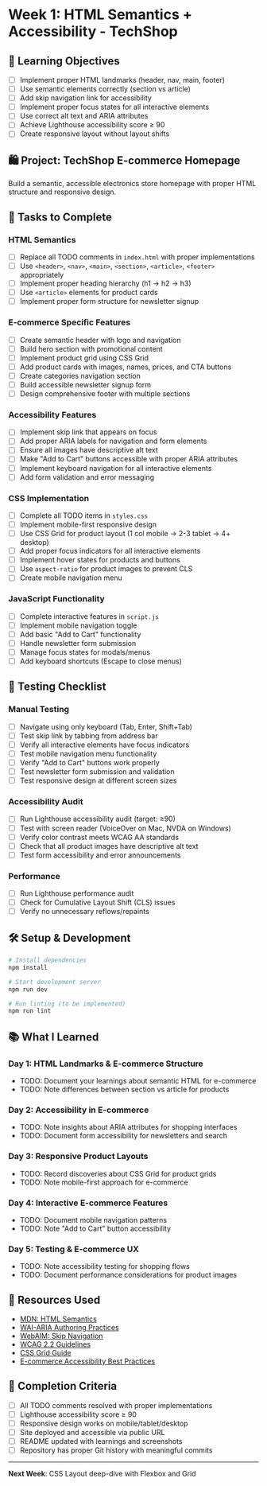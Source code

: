 # Week 1: HTML Semantics + Accessibility - TechShop

## 🎯 Learning Objectives
- [ ] Implement proper HTML landmarks (header, nav, main, footer)
- [ ] Use semantic elements correctly (section vs article)
- [ ] Add skip navigation link for accessibility
- [ ] Implement proper focus states for all interactive elements
- [ ] Use correct alt text and ARIA attributes
- [ ] Achieve Lighthouse accessibility score ≥ 90
- [ ] Create responsive layout without layout shifts

## 🛍️ Project: TechShop E-commerce Homepage

Build a semantic, accessible electronics store homepage with proper HTML structure and responsive design.

## 🚀 Tasks to Complete

### HTML **Semantics**
- [ ] Replace all TODO comments in `index.html` with proper implementations
- [ ] Use `<header>`, `<nav>`, `<main>`, `<section>`, `<article>`, `<footer>` appropriately
- [ ] Implement proper heading hierarchy (h1 → h2 → h3)
- [ ] Use `<article>` elements for product cards
- [ ] Implement proper form structure for newsletter signup

### E-commerce Specific Features
- [ ] Create semantic header with logo and navigation
- [ ] Build hero section with promotional content
- [ ] Implement product grid using CSS Grid
- [ ] Add product cards with images, names, prices, and CTA buttons
- [ ] Create categories navigation section
- [ ] Build accessible newsletter signup form
- [ ] Design comprehensive footer with multiple sections

### Accessibility Features
- [ ] Implement skip link that appears on focus
- [ ] Add proper ARIA labels for navigation and form elements
- [ ] Ensure all images have descriptive alt text
- [ ] Make "Add to Cart" buttons accessible with proper ARIA attributes
- [ ] Implement keyboard navigation for all interactive elements
- [ ] Add form validation and error messaging

### CSS Implementation
- [ ] Complete all TODO items in `styles.css`
- [ ] Implement mobile-first responsive design
- [ ] Use CSS Grid for product layout (1 col mobile → 2-3 tablet → 4+ desktop)
- [ ] Add proper focus indicators for all interactive elements
- [ ] Implement hover states for products and buttons
- [ ] Use `aspect-ratio` for product images to prevent CLS
- [ ] Create mobile navigation menu

### JavaScript Functionality
- [ ] Complete interactive features in `script.js`
- [ ] Implement mobile navigation toggle
- [ ] Add basic "Add to Cart" functionality
- [ ] Handle newsletter form submission
- [ ] Manage focus states for modals/menus
- [ ] Add keyboard shortcuts (Escape to close menus)

## 🧪 Testing Checklist

### Manual Testing
- [ ] Navigate using only keyboard (Tab, Enter, Shift+Tab)
- [ ] Test skip link by tabbing from address bar
- [ ] Verify all interactive elements have focus indicators
- [ ] Test mobile navigation menu functionality
- [ ] Verify "Add to Cart" buttons work properly
- [ ] Test newsletter form submission and validation
- [ ] Test responsive design at different screen sizes

### Accessibility Audit
- [ ] Run Lighthouse accessibility audit (target: ≥90)
- [ ] Test with screen reader (VoiceOver on Mac, NVDA on Windows)
- [ ] Verify color contrast meets WCAG AA standards
- [ ] Check that all product images have descriptive alt text
- [ ] Test form accessibility and error announcements

### Performance
- [ ] Run Lighthouse performance audit
- [ ] Check for Cumulative Layout Shift (CLS) issues
- [ ] Verify no unnecessary reflows/repaints

## 🛠 Setup & Development

```bash
# Install dependencies
npm install

# Start development server
npm run dev

# Run linting (to be implemented)
npm run lint
```

## 📚 What I Learned

### Day 1: HTML Landmarks & E-commerce Structure
- TODO: Document your learnings about semantic HTML for e-commerce
- TODO: Note differences between section vs article for products

### Day 2: Accessibility in E-commerce
- TODO: Note insights about ARIA attributes for shopping interfaces
- TODO: Document form accessibility for newsletters and search

### Day 3: Responsive Product Layouts
- TODO: Record discoveries about CSS Grid for product grids
- TODO: Note mobile-first approach for e-commerce

### Day 4: Interactive E-commerce Features
- TODO: Document mobile navigation patterns
- TODO: Note "Add to Cart" button accessibility

### Day 5: Testing & E-commerce UX
- TODO: Note accessibility testing for shopping flows
- TODO: Document performance considerations for product images

## 🔗 Resources Used
- [MDN: HTML Semantics](https://developer.mozilla.org/en-US/docs/Glossary/Semantics)
- [WAI-ARIA Authoring Practices](https://www.w3.org/WAI/ARIA/apg/)
- [WebAIM: Skip Navigation](https://webaim.org/techniques/skipnav/)
- [WCAG 2.2 Guidelines](https://www.w3.org/WAI/WCAG22/quickref/)
- [CSS Grid Guide](https://css-tricks.com/snippets/css/complete-guide-grid/)
- [E-commerce Accessibility Best Practices](https://webaim.org/articles/)

## 🎉 Completion Criteria
- [ ] All TODO comments resolved with proper implementations
- [ ] Lighthouse accessibility score ≥ 90
- [ ] Responsive design works on mobile/tablet/desktop
- [ ] Site deployed and accessible via public URL
- [ ] README updated with learnings and screenshots
- [ ] Repository has proper Git history with meaningful commits

---

**Next Week**: CSS Layout deep-dive with Flexbox and Grid